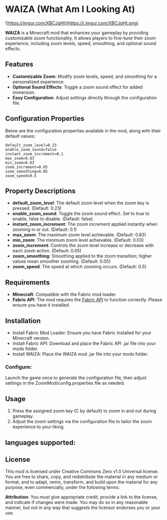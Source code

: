 # WAIZA (What Am I Looking At)

![https://imgur.com/XBCJqHt](https://i.imgur.com/XBCJqHt.png)

**WAIZA** is a Minecraft mod that enhances your gameplay by providing customizable zoom functionality. It allows players to fine-tune their zoom experience, including zoom levels, speed, smoothing, and optional sound effects.

## Features

- **Customizable Zoom**: Modify zoom levels, speed, and smoothing for a personalized experience.
- **Optional Sound Effects**: Toggle a zoom sound effect for added immersion.
- **Easy Configuration**: Adjust settings directly through the configuration file.

## Configuration Properties

Below are the configuration properties available in the mod, along with their default values:

```properties
default_zoom_level=0.23
enable_zoom_sound=false
instant_zoom_increment=0.1
max_zoom=0.83
min_zoom=0.03
zoom_increment=0.05
zoom_smoothing=0.05
zoom_speed=0.5
```
## Property Descriptions
- **default_zoom_level**: The default zoom level when the zoom key is pressed. (Default: 0.23)
- **enable_zoom_sound**: Toggle the zoom sound effect. Set to true to enable, false to disable. (Default: false)
- **instant_zoom_increment**: The zoom increment applied instantly when zooming in or out. (Default: 0.1)
- **max_zoom**: The maximum zoom level achievable. (Default: 0.83)
- **min_zoom**: The minimum zoom level achievable. (Default: 0.03)
- **zoom_increment**: Controls the zoom level increase or decrease with each zoom action. (Default: 0.05)
- **zoom_smoothing**: Smoothing applied to the zoom transition; higher values mean smoother zooming. (Default: 0.05)
- **zoom_speed**: The speed at which zooming occurs. (Default: 0.5)
  
## Requirements
- **Minecraft**: Compatible with the Fabric mod loader.
- **Fabric API**: The mod requires the [Fabric API](https://modrinth.com/mod/fabric-api) to function correctly. Please ensure you have it installed.
  
## Installation
- Install Fabric Mod Loader: Ensure you have Fabric installed for your Minecraft version.
- Install Fabric API: Download and place the Fabric API .jar file into your mods folder.
- Install WAIZA: Place the WAIZA mod .jar file into your mods folder.
  
### Configure: 
Launch the game once to generate the configuration file, then adjust settings in the ZoomMod/config.properties file as needed.

## Usage
1. Press the assigned zoom key (C by default) to zoom in and out during gameplay.
2. Adjust the zoom settings via the configuration file to tailor the zoom experience to your liking.

## languages supported:

   
## License
This mod is licensed under Creative Commons Zero v1.0 Universal license. You are free to share, copy, and redistribute the material in any medium or format, and to adapt, remix, transform, and build upon the material for any purpose, even commercially, under the following terms:

**Attribution**: You must give appropriate credit, provide a link to the license, and indicate if changes were made. You may do so in any reasonable manner, but not in any way that suggests the licensor endorses you or your use.
